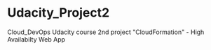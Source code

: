 # Udacity_Project2
Cloud_DevOps Udacity course 2nd project "CloudFormation" - High Availabilty Web App
